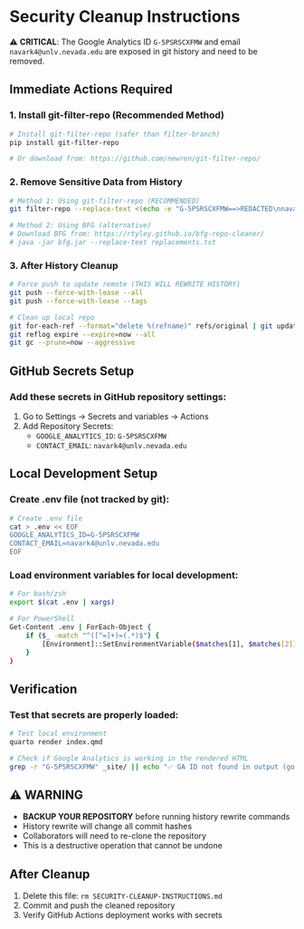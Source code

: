 # Security Cleanup Instructions

⚠️ **CRITICAL**: The Google Analytics ID `G-5PSRSCXFMW` and email `navark4@unlv.nevada.edu` are exposed in git history and need to be removed.

## Immediate Actions Required

### 1. Install git-filter-repo (Recommended Method)
```bash
# Install git-filter-repo (safer than filter-branch)
pip install git-filter-repo

# Or download from: https://github.com/newren/git-filter-repo/
```

### 2. Remove Sensitive Data from History
```bash
# Method 1: Using git-filter-repo (RECOMMENDED)
git filter-repo --replace-text <(echo -e "G-5PSRSCXFMW==>REDACTED\nnavark4@unlv.nevada.edu==>REDACTED")

# Method 2: Using BFG (alternative)
# Download BFG from: https://rtyley.github.io/bfg-repo-cleaner/
# java -jar bfg.jar --replace-text replacements.txt
```

### 3. After History Cleanup
```bash
# Force push to update remote (THIS WILL REWRITE HISTORY)
git push --force-with-lease --all
git push --force-with-lease --tags

# Clean up local repo
git for-each-ref --format="delete %(refname)" refs/original | git update-ref --stdin
git reflog expire --expire=now --all
git gc --prune=now --aggressive
```

## GitHub Secrets Setup

### Add these secrets in GitHub repository settings:
1. Go to Settings → Secrets and variables → Actions
2. Add Repository Secrets:
   - `GOOGLE_ANALYTICS_ID`: `G-5PSRSCXFMW`
   - `CONTACT_EMAIL`: `navark4@unlv.nevada.edu`

## Local Development Setup

### Create .env file (not tracked by git):
```bash
# Create .env file
cat > .env << EOF
GOOGLE_ANALYTICS_ID=G-5PSRSCXFMW
CONTACT_EMAIL=navark4@unlv.nevada.edu
EOF
```

### Load environment variables for local development:
```bash
# For bash/zsh
export $(cat .env | xargs)

# For PowerShell  
Get-Content .env | ForEach-Object { 
    if ($_ -match "^([^=]+)=(.*)$") { 
        [Environment]::SetEnvironmentVariable($matches[1], $matches[2]) 
    } 
}
```

## Verification

### Test that secrets are properly loaded:
```bash
# Test local environment
quarto render index.qmd

# Check if Google Analytics is working in the rendered HTML
grep -r "G-5PSRSCXFMW" _site/ || echo "✅ GA ID not found in output (good)"
```

## ⚠️ WARNING
- **BACKUP YOUR REPOSITORY** before running history rewrite commands
- History rewrite will change all commit hashes
- Collaborators will need to re-clone the repository
- This is a destructive operation that cannot be undone

## After Cleanup
1. Delete this file: `rm SECURITY-CLEANUP-INSTRUCTIONS.md`
2. Commit and push the cleaned repository
3. Verify GitHub Actions deployment works with secrets